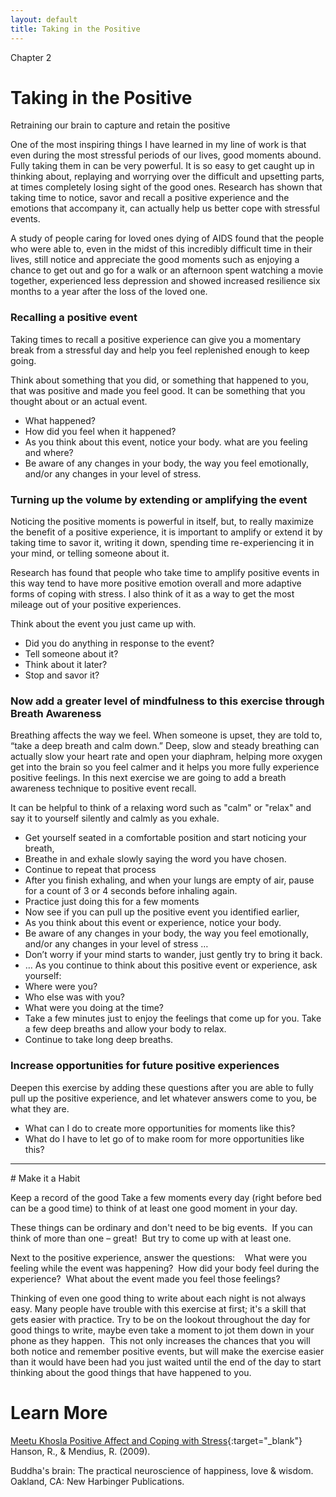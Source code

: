 ```yaml
---
layout: default
title: Taking in the Positive
---
```

<p class="type">Chapter 2</p>

# Taking in the Positive 
Retraining our brain to capture and retain the positive 

One of the most inspiring things I have learned in my line of work is that even during the most stressful periods of our lives, good moments abound. Fully taking them in can be very powerful.  It is so easy to get caught up in thinking about, replaying and worrying over the difficult and upsetting parts, at times completely losing sight of the good ones. Research has shown that taking time to notice, savor and recall a positive experience and the emotions that accompany it, can actually help us better cope with stressful events.

A study of people caring for loved ones dying of AIDS found that the people who were able to, even in the midst of this incredibly difficult time in their lives, still notice and appreciate the good moments such as enjoying a chance to get out and go for a walk or an afternoon spent watching a movie together, experienced less depression and showed increased resilience six months to a year after the loss of the loved one.  

### Recalling a positive event 
Taking times to recall a positive experience can give you a momentary break from a stressful day and help you feel replenished enough to keep going.

Think about something that you did, or something that happened to you, that was positive and made you feel good.  It can be something that you thought about or an actual event. 

- What happened?
- How did you feel when it happened?
- As you think about this event, notice your body. what are you feeling and where?  
- Be aware of any changes in your body, the way you feel emotionally, and/or any changes in your level of stress.  

### Turning up the volume by extending or amplifying the event 
Noticing the positive moments is powerful in itself, but, to really maximize the benefit of a positive experience, it is important to amplify or extend it by taking time to savor it, writing it down, spending time re-experiencing it in your mind, or telling someone about it.

Research has found that people who take time to amplify positive events in this way tend to have more positive emotion overall and more adaptive forms of coping with stress. I also think of it as a way to get the most mileage out of your positive experiences.

Think about the event you just came up with.  

- Did you do anything in response to the event?  
- Tell someone about it? 
- Think about it later? 
- Stop and savor it?

### Now add a greater level of mindfulness to this exercise through Breath Awareness
Breathing affects the way we feel. When someone is upset, they are told to, “take a deep breath and calm down.” Deep, slow and steady breathing can actually slow your heart rate and open your diaphram, helping more oxygen get into the brain so you feel calmer and it helps you more fully experience positive feelings. In this next exercise we are going to add a breath awareness technique to positive event recall. 

It can be helpful to think of a relaxing word such as "calm" or "relax" and say it to yourself silently and calmly as you exhale. 

- Get yourself seated in a comfortable position and start noticing your breath,
- Breathe in and exhale slowly saying the word you have chosen. 
- Continue to repeat that process 
- After you finish exhaling, and when your lungs are empty of air, pause for a count of 3 or 4 seconds before inhaling again. 
- Practice just doing this for a few moments 
- Now see if you can pull up the positive event you identified earlier, 
- As you think about this event or experience, notice your body. 
- Be aware of any changes in your body, the way you feel emotionally, and/or any changes in your level of stress &hellip; 
- Don’t worry if your mind starts to wander, just gently try to bring it back. 
- &hellip; As you continue to think about this positive event or experience, ask yourself: 
- Where were you? 
- Who else was with you?
- What were you doing at the time?  
- Take a few minutes just to enjoy the feelings that come up for you.  Take a few deep breaths and allow your body to relax.
- Continue to take long deep breaths.

### Increase opportunities for future positive experiences 
Deepen this exercise by adding these questions after you are able to fully pull up the positive experience, and let whatever answers come to you, be what they are.

- What can I do to create more opportunities for moments like this?
- What do I have to let go of to make room for more opportunities like this? 

<hr/>
# Make it a Habit  

Keep a record of the good
Take a few moments every day (right before bed can be a good time) to think of at least one good moment in your day. 

These things can be ordinary and don't need to be big events.  If you can think of more than one – great!  But try to come up with at least one.

Next to the positive experience,  answer the questions:   
What were you feeling while the event was happening? 
How did your body feel during the experience?  
What about the event made you feel those feelings? 

Thinking of even one good thing to write about each night is not always easy. Many people have trouble with this exercise at first; it's a skill that gets easier with practice. Try to be on the lookout throughout the day for good things to write, maybe even take a moment to jot them down in your phone as they happen.  This not only increases the chances that you will both notice and remember positive events, but will make the exercise easier than it would have been had you just waited until the end of the day to start thinking about the good things that have happened to you.

# Learn More
[Meetu Khosla Positive Affect and Coping with Stress](http://medind.nic.in/jak/t06/i1/jakt06i1p185.pdf){:target="_blank"}
Hanson, R., & Mendius, R. (2009). 

Buddha's brain: The practical neuroscience of happiness, love & wisdom. Oakland, CA: New Harbinger Publications. 

